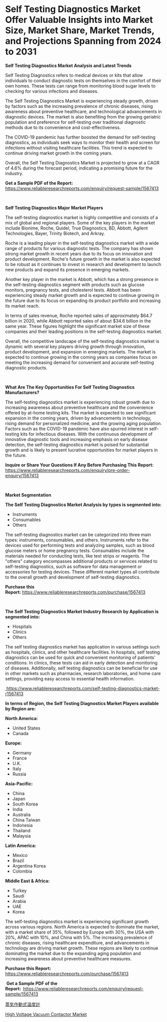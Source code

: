 <p><h1>Self Testing Diagnostics Market Offer Valuable Insights into Market Size, Market Share, Market Trends, and Projections Spanning from 2024 to 2031</h1></p><p><strong>Self Testing Diagnostics Market Analysis and Latest Trends</strong></p>
<p><p>Self Testing Diagnostics refers to medical devices or kits that allow individuals to conduct diagnostic tests on themselves in the comfort of their own homes. These tests can range from monitoring blood sugar levels to checking for various infections and diseases.</p><p>The Self Testing Diagnostics Market is experiencing steady growth, driven by factors such as the increasing prevalence of chronic diseases, rising awareness about preventive healthcare, and technological advancements in diagnostic devices. The market is also benefiting from the growing geriatric population and preference for self-testing over traditional diagnostic methods due to its convenience and cost-effectiveness.</p><p>The COVID-19 pandemic has further boosted the demand for self-testing diagnostics, as individuals seek ways to monitor their health and screen for infections without visiting healthcare facilities. This trend is expected to continue driving market growth in the coming years.</p><p>Overall, the Self Testing Diagnostics Market is projected to grow at a CAGR of 4.6% during the forecast period, indicating a promising future for the industry.</p></p>
<p><strong>Get a Sample PDF of the Report:&nbsp;</strong> <a href="https://www.reliableresearchreports.com/enquiry/request-sample/1567413">https://www.reliableresearchreports.com/enquiry/request-sample/1567413</a></p>
<p>&nbsp;</p>
<p><strong>Self Testing Diagnostics Major Market Players</strong></p>
<p><p>The self-testing diagnostics market is highly competitive and consists of a mix of global and regional players. Some of the key players in the market include Bionime, Roche, Quidel, True Diagnostics, BD, Abbott, Agilent Technologies, Bayer, Trinity Biotech, and Arkray.</p><p>Roche is a leading player in the self-testing diagnostics market with a wide range of products for various diagnostic tests. The company has shown strong market growth in recent years due to its focus on innovation and product development. Roche's future growth in the market is also expected to be robust as it continues to invest in research and development to launch new products and expand its presence in emerging markets.</p><p>Another key player in the market is Abbott, which has a strong presence in the self-testing diagnostics segment with products such as glucose monitors, pregnancy tests, and cholesterol tests. Abbott has been experiencing steady market growth and is expected to continue growing in the future due to its focus on expanding its product portfolio and increasing its market reach.</p><p>In terms of sales revenue, Roche reported sales of approximately $64.7 billion in 2020, while Abbott reported sales of about $34.6 billion in the same year. These figures highlight the significant market size of these companies and their leading positions in the self-testing diagnostics market.</p><p>Overall, the competitive landscape of the self-testing diagnostics market is dynamic with several key players driving growth through innovation, product development, and expansion in emerging markets. The market is expected to continue growing in the coming years as companies focus on meeting the increasing demand for convenient and accurate self-testing diagnostic products.</p></p>
<p>&nbsp;</p>
<p><strong>What Are The Key Opportunities For Self Testing Diagnostics Manufacturers?</strong></p>
<p><p>The self-testing diagnostics market is experiencing robust growth due to increasing awareness about preventive healthcare and the convenience offered by at-home testing kits. The market is expected to see significant expansion in the coming years, driven by advancements in technology, rising demand for personalized medicine, and the growing aging population. Factors such as the COVID-19 pandemic have also spurred interest in self-testing kits for infectious diseases. With the continuous development of innovative diagnostic tools and increasing emphasis on early disease detection, the self-testing diagnostics market is poised for substantial growth and is likely to present lucrative opportunities for market players in the future.</p></p>
<p><strong>Inquire or Share Your Questions If Any Before Purchasing This Report:</strong> <a href="https://www.reliableresearchreports.com/enquiry/pre-order-enquiry/1567413">https://www.reliableresearchreports.com/enquiry/pre-order-enquiry/1567413</a></p>
<p>&nbsp;</p>
<p><strong>Market Segmentation</strong></p>
<p><strong>The Self Testing Diagnostics Market Analysis by types is segmented into:</strong></p>
<p><ul><li>Instruments</li><li>Consumables</li><li>Others</li></ul></p>
<p><p>The self-testing diagnostics market can be categorized into three main types: instruments, consumables, and others. Instruments refer to the devices used for performing tests and analyzing samples, such as blood glucose meters or home pregnancy tests. Consumables include the materials needed for conducting tests, like test strips or reagents. The "others" category encompasses additional products or services related to self-testing diagnostics, such as software for data management or accessories for testing devices. These different market types all contribute to the overall growth and development of self-testing diagnostics.</p></p>
<p><strong>Purchase this Report:&nbsp;</strong><a href="https://www.reliableresearchreports.com/purchase/1567413">https://www.reliableresearchreports.com/purchase/1567413</a></p>
<p>&nbsp;</p>
<p><strong>The Self Testing Diagnostics Market Industry Research by Application is segmented into:</strong></p>
<p><ul><li>Hospitals</li><li>Clinics</li><li>Others</li></ul></p>
<p><p>The self testing diagnostics market has application in various settings such as hospitals, clinics, and other healthcare facilities. In hospitals, self testing diagnostics can be used for quick and convenient monitoring of patients' conditions. In clinics, these tests can aid in early detection and monitoring of diseases. Additionally, self testing diagnostics can be beneficial for use in other markets such as pharmacies, research laboratories, and home care settings, providing easy access to essential health information.</p></p>
<p><a href="https://www.reliableresearchreports.com/self-testing-diagnostics-market-r1567413">&nbsp;https://www.reliableresearchreports.com/self-testing-diagnostics-market-r1567413</a></p>
<p><strong>In terms of Region, the Self Testing Diagnostics Market Players available by Region are:</strong></p>
<p>
    <p> <strong> North America: </strong>
        <ul>
            <li>United States</li>
            <li>Canada</li>
        </ul>
        </p> 
    <p> <strong> Europe: </strong>
        <ul>
            <li>Germany</li>
            <li>France</li>
            <li>U.K.</li>
            <li>Italy</li>
            <li>Russia</li>
        </ul>
        </p> 
    <p> <strong> Asia-Pacific: </strong>
        <ul>
            <li>China</li>
            <li>Japan</li>
            <li>South Korea</li>
            <li>India</li>
            <li>Australia</li>
            <li>China Taiwan</li>
            <li>Indonesia</li>
            <li>Thailand</li>
            <li>Malaysia</li>
        </ul>
        </p> 
    <p> <strong> Latin America: </strong>
        <ul>
            <li>Mexico</li>
            <li>Brazil</li>
            <li>Argentina Korea</li>
            <li>Colombia</li>
        </ul>
        </p> 
    <p> <strong> Middle East & Africa: </strong>
        <ul>
            <li>Turkey</li>
            <li>Saudi</li>
            <li>Arabia</li>
            <li>UAE</li>
            <li>Korea</li>
        </ul>
    </p>
    </p>
<p><p>The self-testing diagnostics market is experiencing significant growth across various regions. North America is expected to dominate the market, with a market share of 35%, followed by Europe with 30%, the USA with 20%, APAC with 10%, and China with 5%. The increasing prevalence of chronic diseases, rising healthcare expenditure, and advancements in technology are driving market growth. These regions are likely to continue dominating the market due to the expanding aging population and increasing awareness about preventive healthcare measures.</p></p>
<p><strong>Purchase this Report: </strong><a href="https://www.reliableresearchreports.com/purchase/1567413">https://www.reliableresearchreports.com/purchase/1567413</a></p>
<p>&nbsp;<strong>Get a Sample PDF of the Report:&nbsp;&nbsp;</strong><a href="https://www.reliableresearchreports.com/enquiry/request-sample/1567413">https://www.reliableresearchreports.com/enquiry/request-sample/1567413</a></p>
<p><strong></strong></p>
<p><p><a href="https://github.com/LizaHeller2023/Market-Research-Report-List-1/blob/main/527903691410.md">蒸気作動式温度計</a></p><p><a href="https://view.publitas.com/reportprime-1/high-voltage-vacuum-contactor-market-trends-forecast-and-competitive-analysis-to-2031/">High Voltage Vacuum Contactor Market</a></p></p>